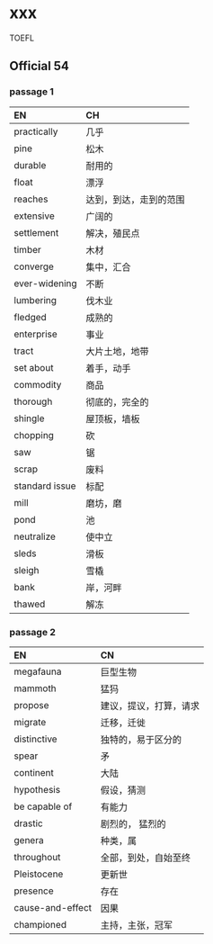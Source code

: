 # xxx
TOEFL
## Official 54
### passage 1
| EN | CH  |
| :------------ |:---------------|
| practically | 几乎 |
| pine | 松木 |
| durable | 耐用的 |
| float | 漂浮 |
| reaches | 达到，到达，走到的范围 |
| extensive | 广阔的 |
| settlement | 解决，殖民点 |
| timber | 木材 |
| converge | 集中，汇合 |
| ever-widening | 不断 |
| lumbering | 伐木业 |
| fledged | 成熟的 |
| enterprise | 事业 |
| tract | 大片土地，地带 |
| set about | 着手，动手 |
| commodity | 商品 |
| thorough | 彻底的，完全的 |
| shingle | 屋顶板，墙板 |
| chopping | 砍 |
| saw | 锯 |
| scrap | 废料 |
| standard issue | 标配 |
| mill | 磨坊，磨 |
| pond | 池 |
| neutralize | 使中立 |
| sleds | 滑板 |
| sleigh | 雪橇 |
| bank | 岸，河畔 |
| thawed | 解冻 |

### passage 2
| EN | CN |
| :------------ |:---------------|
| megafauna | 巨型生物 |
| mammoth | 猛犸 |
| propose | 建议，提议，打算，请求 |
| migrate | 迁移，迁徙 |
| distinctive | 独特的，易于区分的 |
| spear | 矛 |
| continent | 大陆 |
| hypothesis | 假设，猜测 |
| be capable of | 有能力 |
| drastic | 剧烈的， 猛烈的 |
| genera | 种类，属 |
| throughout | 全部，到处，自始至终 |
| Pleistocene | 更新世 |
| presence | 存在 |
| cause-and-effect | 因果 |
| championed | 主持，主张，冠军 |

